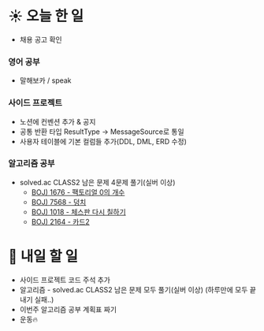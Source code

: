 # ☀️ 오늘 한 일
- 채용 공고 확인

### 영어 공부
- 말해보카 / speak 

### 사이드 프로젝트
- 노션에 컨벤션 추가 & 공지
- 공통 반환 타입 ResultType -> MessageSource로 통일
- 사용자 테이블에 기본 컬럼들 추가(DDL, DML, ERD 수정)

### 알고리즘 공부
- solved.ac CLASS2 남은 문제 4문제 풀기(실버 이상)
  - [BOJ) 1676 - 팩토리얼 0의 개수](https://www.acmicpc.net/problem/1676)
  - [BOJ) 7568 - 덩치](https://www.acmicpc.net/problem/7568)
  - [BOJ) 1018 - 체스판 다시 칠하기](https://www.acmicpc.net/problem/1018)
  - [BOJ) 2164 - 카드2](https://www.acmicpc.net/problem/2164)


# 🚩 내일 할 일
- 사이드 프로젝트 코드 주석 추가
- 알고리즘 - solved.ac CLASS2 남은 문제 모두 풀기(실버 이상) (하루만에 모두 끝내기 실패..)
- 이번주 알고리즘 공부 계획표 짜기
- 운동🔥
